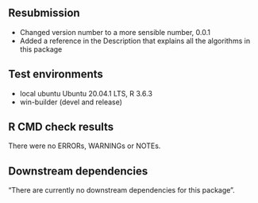 ## Resubmission
* Changed version number to a more sensible number, 0.0.1
* Added a reference in the Description that explains all the algorithms in this package

## Test environments
* local ubuntu Ubuntu 20.04.1 LTS, R 3.6.3 
* win-builder (devel and release)

## R CMD check results
There were no ERRORs, WARNINGs or NOTEs. 

## Downstream dependencies
“There are currently no downstream dependencies for this package”.
